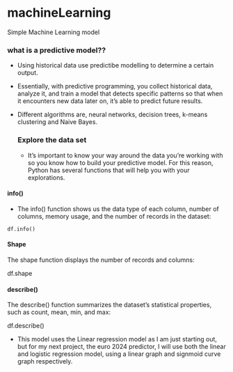 # machineLearning
Simple Machine Learning model

### what is a predictive model??

- Using historical data use predictibe modelling to determine a certain output.
- Essentially, with predictive programming, you collect historical data, analyze it, and train a model that detects specific patterns so that when it encounters new data later on, it’s able to predict future results.
- Different algorithms are, neural networks, decision trees, k-means clustering and Naive Bayes.

  ### Explore the data set

  - It’s important to know your way around the data you’re working with so you know how to build your predictive model. For this reason, Python has several functions that will help you with your explorations.
#### info()
- The info() function shows us the data type of each column, number of columns, memory usage, and the number of records in the dataset:

`` df.info() ``

#### Shape 

The shape function displays the number of records and columns:

df.shape

#### describe()

The describe() function summarizes the dataset’s statistical properties, such as count, mean, min, and max:

df.describe()

- This model uses the Linear regression model as I am just starting out, but for my next project, the euro 2024 predictor, I will use both the linear and logistic regression model, using a linear graph and signmoid curve graph respectively.





